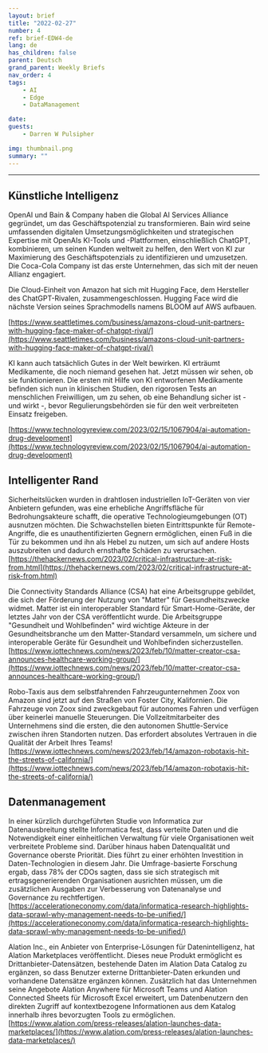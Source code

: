 ```yaml
---
layout: brief
title: "2022-02-27"
number: 4
ref: brief-EDW4-de
lang: de
has_children: false
parent: Deutsch
grand_parent: Weekly Briefs
nav_order: 4
tags:
    - AI
    - Edge
    - DataManagement

date: 
guests:
    - Darren W Pulsipher

img: thumbnail.png
summary: ""
---
```




---

## Künstliche Intelligenz

OpenAI und Bain & Company haben die Global AI Services Alliance gegründet, um das Geschäftspotenzial zu transformieren. Bain wird seine umfassenden digitalen Umsetzungsmöglichkeiten und strategischen Expertise mit OpenAIs KI-Tools und -Plattformen, einschließlich ChatGPT, kombinieren, um seinen Kunden weltweit zu helfen, den Wert von KI zur Maximierung des Geschäftspotenzials zu identifizieren und umzusetzen. Die Coca-Cola Company ist das erste Unternehmen, das sich mit der neuen Allianz engagiert.

Die Cloud-Einheit von Amazon hat sich mit Hugging Face, dem Hersteller des ChatGPT-Rivalen, zusammengeschlossen. Hugging Face wird die nächste Version seines Sprachmodells namens BLOOM auf AWS aufbauen.

[https://www.seattletimes.com/business/amazons-cloud-unit-partners-with-hugging-face-maker-of-chatgpt-rival/](https://www.seattletimes.com/business/amazons-cloud-unit-partners-with-hugging-face-maker-of-chatgpt-rival/)

KI kann auch tatsächlich Gutes in der Welt bewirken. KI erträumt Medikamente, die noch niemand gesehen hat. Jetzt müssen wir sehen, ob sie funktionieren. Die ersten mit Hilfe von KI entworfenen Medikamente befinden sich nun in klinischen Studien, den rigorosen Tests an menschlichen Freiwilligen, um zu sehen, ob eine Behandlung sicher ist - und wirkt -, bevor Regulierungsbehörden sie für den weit verbreiteten Einsatz freigeben.

[https://www.technologyreview.com/2023/02/15/1067904/ai-automation-drug-development](https://www.technologyreview.com/2023/02/15/1067904/ai-automation-drug-development)

## Intelligenter Rand

Sicherheitslücken wurden in drahtlosen industriellen IoT-Geräten von vier Anbietern gefunden, was eine erhebliche Angriffsfläche für Bedrohungsakteure schafft, die operative Technologieumgebungen (OT) ausnutzen möchten. Die Schwachstellen bieten Eintrittspunkte für Remote-Angriffe, die es unauthentifizierten Gegnern ermöglichen, einen Fuß in die Tür zu bekommen und ihn als Hebel zu nutzen, um sich auf andere Hosts auszubreiten und dadurch ernsthafte Schäden zu verursachen.
[https://thehackernews.com/2023/02/critical-infrastructure-at-risk-from.html](https://thehackernews.com/2023/02/critical-infrastructure-at-risk-from.html)

Die Connectivity Standards Alliance (CSA) hat eine Arbeitsgruppe gebildet, die sich der Förderung der Nutzung von "Matter" für Gesundheitszwecke widmet. Matter ist ein interoperabler Standard für Smart-Home-Geräte, der letztes Jahr von der CSA veröffentlicht wurde. Die Arbeitsgruppe "Gesundheit und Wohlbefinden" wird wichtige Akteure in der Gesundheitsbranche um den Matter-Standard versammeln, um sichere und interoperable Geräte für Gesundheit und Wohlbefinden sicherzustellen.
[https://www.iottechnews.com/news/2023/feb/10/matter-creator-csa-announces-healthcare-working-group/](https://www.iottechnews.com/news/2023/feb/10/matter-creator-csa-announces-healthcare-working-group/)

Robo-Taxis aus dem selbstfahrenden Fahrzeugunternehmen Zoox von Amazon sind jetzt auf den Straßen von Foster City, Kalifornien. Die Fahrzeuge von Zoox sind zweckgebaut für autonomes Fahren und verfügen über keinerlei manuelle Steuerungen. Die Vollzeitmitarbeiter des Unternehmens sind die ersten, die den autonomen Shuttle-Service zwischen ihren Standorten nutzen. Das erfordert absolutes Vertrauen in die Qualität der Arbeit Ihres Teams!
[https://www.iottechnews.com/news/2023/feb/14/amazon-robotaxis-hit-the-streets-of-california/](https://www.iottechnews.com/news/2023/feb/14/amazon-robotaxis-hit-the-streets-of-california/)

## Datenmanagement

In einer kürzlich durchgeführten Studie von Informatica zur Datenausbreitung stellte Informatica fest, dass verteilte Daten und die Notwendigkeit einer einheitlichen Verwaltung für viele Organisationen weit verbreitete Probleme sind. Darüber hinaus haben Datenqualität und Governance oberste Priorität. Dies führt zu einer erhöhten Investition in Daten-Technologien in diesem Jahr. Die Umfrage-basierte Forschung ergab, dass 78% der CDOs sagten, dass sie sich strategisch mit ertragsgenerierenden Organisationen ausrichten müssen, um die zusätzlichen Ausgaben zur Verbesserung von Datenanalyse und Governance zu rechtfertigen. 
[https://accelerationeconomy.com/data/informatica-research-highlights-data-sprawl-why-management-needs-to-be-unified/](https://accelerationeconomy.com/data/informatica-research-highlights-data-sprawl-why-management-needs-to-be-unified/)

Alation Inc., ein Anbieter von Enterprise-Lösungen für Datenintelligenz, hat Alation Marketplaces veröffentlicht. Dieses neue Produkt ermöglicht es Drittanbieter-Datensätzen, bestehende Daten im Alation Data Catalog zu ergänzen, so dass Benutzer externe Drittanbieter-Daten erkunden und vorhandene Datensätze ergänzen können. Zusätzlich hat das Unternehmen seine Angebote Alation Anywhere für Microsoft Teams und Alation Connected Sheets für Microsoft Excel erweitert, um Datenbenutzern den direkten Zugriff auf kontextbezogene Informationen aus dem Katalog innerhalb ihres bevorzugten Tools zu ermöglichen.
[https://www.alation.com/press-releases/alation-launches-data-marketplaces/](https://www.alation.com/press-releases/alation-launches-data-marketplaces/)


